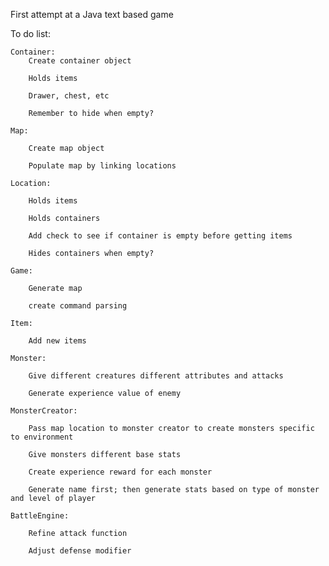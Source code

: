 First attempt at a Java text based game


To do list:

    Container:
        Create container object

        Holds items

        Drawer, chest, etc

        Remember to hide when empty?

    Map:

        Create map object

        Populate map by linking locations

    Location:

        Holds items

        Holds containers

        Add check to see if container is empty before getting items

        Hides containers when empty?

    Game:

        Generate map

        create command parsing

    Item:

        Add new items

    Monster:

        Give different creatures different attributes and attacks

        Generate experience value of enemy

    MonsterCreator:

        Pass map location to monster creator to create monsters specific to environment

        Give monsters different base stats

        Create experience reward for each monster

        Generate name first; then generate stats based on type of monster and level of player

    BattleEngine:

        Refine attack function

        Adjust defense modifier
